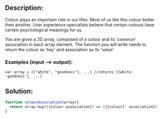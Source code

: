 ## Description:

Colour plays an important role in our lifes. Most of us like this colour better then another. User experience specialists believe that certain colours have certain psychological meanings for us.

You are given a 2D array, composed of a colour and its 'common' association in each array element. The function you will write needs to return the colour as 'key' and association as its 'value'.

### Examples (input --> output):
```
var array = [["white", "goodness"], ...] //returns [{white: 'goodness'}, ...]
```

 ## Solution:
 
```javascript
function colourAssociation(array){
  return array.map(([colour,association]) => ({[colour]: association}))
}
```